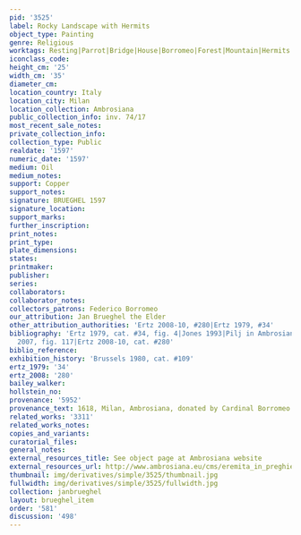 ```yaml
---
pid: '3525'
label: Rocky Landscape with Hermits
object_type: Painting
genre: Religious
worktags: Resting|Parrot|Bridge|House|Borromeo|Forest|Mountain|Hermits|New Testament
iconclass_code:
height_cm: '25'
width_cm: '35'
diameter_cm:
location_country: Italy
location_city: Milan
location_collection: Ambrosiana
public_collection_info: inv. 74/17
most_recent_sale_notes:
private_collection_info:
collection_type: Public
realdate: '1597'
numeric_date: '1597'
medium: Oil
medium_notes:
support: Copper
support_notes:
signature: BRUEGHEL 1597
signature_location:
support_marks:
further_inscription:
print_notes:
print_type:
plate_dimensions:
states:
printmaker:
publisher:
series:
collaborators:
collaborator_notes:
collectors_patrons: Federico Borromeo
our_attribution: Jan Brueghel the Elder
other_attribution_authorities: 'Ertz 2008-10, #280|Ertz 1979, #34'
bibliography: 'Ertz 1979, cat. #34, fig. 4|Jones 1993|Pilj in Ambrosiana 2006, p.78|Prosperetti
  2007, fig. 117|Ertz 2008-10, cat. #280'
biblio_reference:
exhibition_history: 'Brussels 1980, cat. #109'
ertz_1979: '34'
ertz_2008: '280'
bailey_walker:
hollstein_no:
provenance: '5952'
provenance_text: 1618, Milan, Ambrosiana, donated by Cardinal Borromeo
related_works: '3311'
related_works_notes:
copies_and_variants:
curatorial_files:
general_notes:
external_resources_title: See object page at Ambrosiana website
external_resources_url: http://www.ambrosiana.eu/cms/eremita_in_preghiera_davanti_a_un_immagine-1577.html
thumbnail: img/derivatives/simple/3525/thumbnail.jpg
fullwidth: img/derivatives/simple/3525/fullwidth.jpg
collection: janbrueghel
layout: brueghel_item
order: '581'
discussion: '498'
---
```

